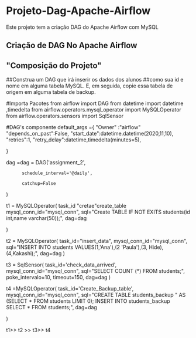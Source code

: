 # Projeto-Dag-Apache-Airflow
Este projeto tem a criação DAG do Apache Airflow com MySQL


## Criação de DAG No  Apache Airflow
## "Composição do Projeto"
##Construa um DAG que irá inserir os dados dos alunos
##como sua id e nome em alguma tabela MySQL. E, em seguida, copie essa tabela de origem em alguma tabela de backup.

#Importa Pacotes
from airflow import DAG
from datetime import datetime ,timedelta
from airflow.operators.mysql_operator import MySQLOperator
from airflow.operators.sensors import SqlSensor

#DAG's componente
  default_args ={
"Owner" :"airflow"
"depends_on_past":False,
"start_date":datetime.datetime(2020,11,10),
"retries":1,
"retry_delay":datetime,timedelta(minutes=5),

  }

dag =dag = DAG('assignment_2',

          schedule_interval='@daily',

          catchup=False


)

t1 = MySQLOperator(
task_id "cretae"create_table
mysql_conn_id="mysql_conn",
sql="Create TABLE IF NOT EXITS students(id int,name varchar(50));",
dag=dag

)

t2 = MySQLOperator(
task_id="insert_data",
mysql_conn_id="mysql_conn",
sql="INSERT INTO students VALUES(1,'Ana'),(2 'Paula'),(3, Hide),(4,Kakashi);",
dag=dag
)

t3 = SqlSensor(
  task_id='check_data_arrived',
  mysql_conn_id="mysql_conn",
  sql="SELECT COUNT (*) FROM students;",
  poke_intervalo=10,
  timeout=150,
  dag=dag
)

t4 =MySQLOperator(
task_id='Create_Backup_table',
mysql_conn_id="mysql_conn",
sql="CREATE TABLE students_backup " AS (SELECT * FROM students LIMIT 0);
INSERT INTO students_backup SELECT * FROM students;",
dag=dag

)

t1>> t2 >>  t3>> t4


